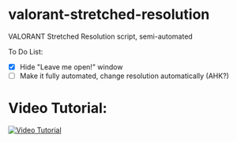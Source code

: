 # valorant-stretched-resolution
VALORANT Stretched Resolution script, semi-automated

To Do List:
- [x] Hide "Leave me open!" window
- [ ] Make it fully automated, change resolution automatically (AHK?)

# Video Tutorial:
[![Video Tutorial](https://img.youtube.com/vi/i50RRCxc4t0/0.jpg)](https://www.youtube.com/watch?v=i50RRCxc4t0)
